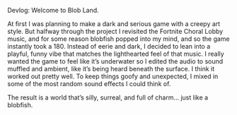 Devlog: Welcome to Blob Land.

At first I was planning to make a dark and serious game with a creepy art style. But halfway through the project I revisited the Fortnite Choral Lobby music, and for some reason 
blobfish popped into my mind, and so the game instantly took a 180. Instead of eerie and dark, I decided to lean into a playful, funny vibe that matches the lighthearted feel of 
that music. I really wanted the game to feel like it’s underwater so I edited the audio to sound muffled and ambient, like it’s being heard beneath the surface. I think it worked 
out pretty well. To keep things goofy and unexpected, I mixed in some of the most random sound effects I could think of. 

The result is a world that’s silly, surreal, and full of charm… just like a blobfish.
